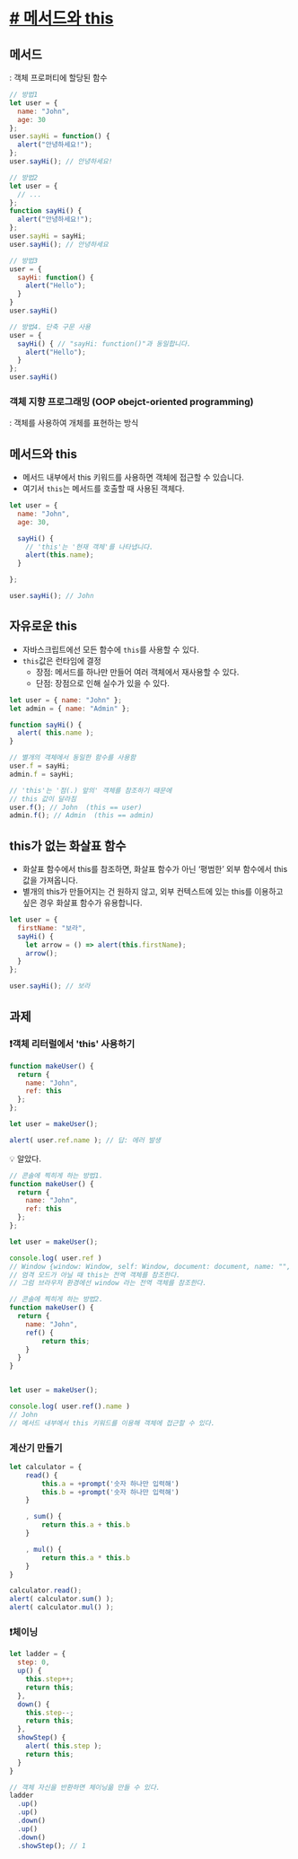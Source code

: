 # [# 메서드와 this](https://ko.javascript.info/object-methods)

## 메서드
: 객체 프로퍼티에 할당된 함수
```javascript
// 방법1
let user = {
  name: "John",
  age: 30
};
user.sayHi = function() {
  alert("안녕하세요!");
};
user.sayHi(); // 안녕하세요!

// 방법2
let user = {
  // ...
};
function sayHi() {
  alert("안녕하세요!");
};
user.sayHi = sayHi;
user.sayHi(); // 안녕하세요

// 방법3
user = {
  sayHi: function() {
    alert("Hello");
  }
}
user.sayHi()

// 방법4. 단축 구문 사용
user = {
  sayHi() { // "sayHi: function()"과 동일합니다.
    alert("Hello");
  }
};
user.sayHi()
```

### 객체 지향 프로그래밍 (OOP obejct-oriented programming)
: 객체를 사용하여 개체를 표현하는 방식

## 메서드와 this
* 메서드 내부에서 this 키워드를 사용하면 객체에 접근할 수 있습니다.
* 여기서 `this`는 메서드를 호출할 때 사용된 객체다.
```javascript
let user = {
  name: "John",
  age: 30,

  sayHi() {
    // 'this'는 '현재 객체'를 나타냅니다.
    alert(this.name);
  }

};

user.sayHi(); // John
```

## 자유로운 this
* 자바스크립트에선 모든 함수에 `this`를 사용할 수 있다. 
* `this`값은 런타임에 결정
    * 장점: 메서드를 하나만 만들어 여러 객체에서 재사용할 수 있다.
    * 단점: 장점으로 인해 실수가 있을 수 있다. 
```javascript
let user = { name: "John" };
let admin = { name: "Admin" };

function sayHi() {
  alert( this.name );
}

// 별개의 객체에서 동일한 함수를 사용함
user.f = sayHi;
admin.f = sayHi;

// 'this'는 '점(.) 앞의' 객체를 참조하기 때문에
// this 값이 달라짐
user.f(); // John  (this == user)
admin.f(); // Admin  (this == admin)
```

## this가 없는 화살표 함수
* 화살표 함수에서 this를 참조하면, 화살표 함수가 아닌 ‘평범한’ 외부 함수에서 this 값을 가져옵니다.
* 별개의 this가 만들어지는 건 원하지 않고, 외부 컨텍스트에 있는 this를 이용하고 싶은 경우 화살표 함수가 유용합니다.
```javascript
let user = {
  firstName: "보라",
  sayHi() {
    let arrow = () => alert(this.firstName);
    arrow();
  }
};

user.sayHi(); // 보라
```

## 과제
### ❗️객체 리터럴에서 'this' 사용하기
```javascript
function makeUser() {
  return {
    name: "John",
    ref: this
  };
};

let user = makeUser();

alert( user.ref.name ); // 답: 에러 발생
```

💡 알았다.
```javascript
// 콘솔에 찍히게 하는 방법1. 
function makeUser() {
  return {
    name: "John",
    ref: this
  };
};

let user = makeUser();

console.log( user.ref )
// Window {window: Window, self: Window, document: document, name: "", location: Location, …}
// 엄격 모드가 아닐 때 this는 전역 객체를 참조한다. 
// 그럼 브라우저 환경에선 window 라는 전역 객체를 참조한다. 
```
```javascript
// 콘솔에 찍히게 하는 방법2.
function makeUser() {
  return {
    name: "John",
    ref() {
        return this;
    }
  }
}


let user = makeUser();

console.log( user.ref().name )
// John
// 메서드 내부에서 this 키워드를 이용해 객체에 접근할 수 있다. 
```

### 계산기 만들기
```javascript
let calculator = {
    read() {
        this.a = +prompt('숫자 하나만 입력해')
        this.b = +prompt('숫자 하나만 입력해')
    }

    , sum() {
        return this.a + this.b
    }

    , mul() {
        return this.a * this.b
    }
}

calculator.read();
alert( calculator.sum() );
alert( calculator.mul() );
```
### ❗️체이닝
```javascript
let ladder = {
  step: 0,
  up() {
    this.step++;
    return this;
  },
  down() {
    this.step--;
    return this;
  },
  showStep() {
    alert( this.step );
    return this;
  }
}

// 객체 자신을 반환하면 체이닝읆 만들 수 있다.
ladder
  .up()
  .up()
  .down()
  .up()
  .down()
  .showStep(); // 1
```

